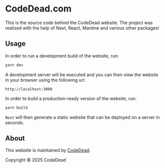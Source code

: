 # CodeDead.com

This is the source code behind the CodeDead website.
The project was realized with the help of Next, React, Mantine and various other packages!

## Usage

In order to run a development build of the website, run:
```Bash
yarn dev
```

A development server will be executed and you can then view the website in your browser using the following url:

`http://localhost:3000`

In order to build a production-ready version of the website, run:
```Bash
yarn build
```

`Next` will then generate a static website that can be deployed on a server in seconds.

## About

This website is maintained by [CodeDead](https://codedead.com).

Copyright © 2025 CodeDead
